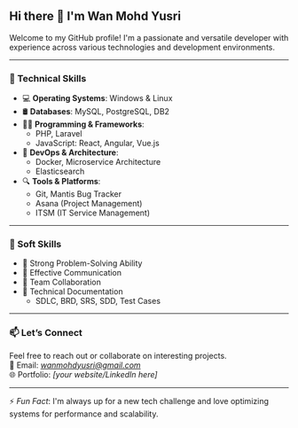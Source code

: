 ## Hi there 👋 I'm Wan Mohd Yusri

Welcome to my GitHub profile! I'm a passionate and versatile developer with experience across various technologies and development environments.

---

### 💼 Technical Skills

- 💻 **Operating Systems**: Windows & Linux  
- 🛢️ **Databases**: MySQL, PostgreSQL, DB2  
- 🧑‍💻 **Programming & Frameworks**:  
  - PHP, Laravel  
  - JavaScript: React, Angular, Vue.js  
- 🔧 **DevOps & Architecture**:  
  - Docker, Microservice Architecture  
  - Elasticsearch  
- 🔍 **Tools & Platforms**:  
  - Git, Mantis Bug Tracker  
  - Asana (Project Management)  
  - ITSM (IT Service Management)

---

### 🧠 Soft Skills

- 🧩 Strong Problem-Solving Ability  
- 💬 Effective Communication  
- 🤝 Team Collaboration  
- 📝 Technical Documentation  
  - SDLC, BRD, SRS, SDD, Test Cases

---

### 📫 Let’s Connect

Feel free to reach out or collaborate on interesting projects.  
📧 Email: *wanmohdyusri@gmail.com*  
🌐 Portfolio: *[your website/LinkedIn here]*

---

⚡ *Fun Fact*: I'm always up for a new tech challenge and love optimizing systems for performance and scalability.
